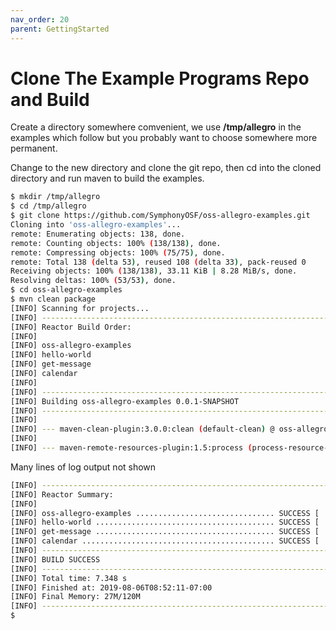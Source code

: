 ```yaml
---
nav_order: 20
parent: GettingStarted
---
```

# Clone The Example Programs Repo and Build

Create a directory somewhere comvenient, we use __/tmp/allegro__ in the examples which follow but you probably
want to choose somewhere more permanent.

Change to the new directory and clone the git repo, then cd into the cloned directory and run
maven to build the examples. 

```sh
$ mkdir /tmp/allegro
$ cd /tmp/allegro
$ git clone https://github.com/SymphonyOSF/oss-allegro-examples.git
Cloning into 'oss-allegro-examples'...
remote: Enumerating objects: 138, done.
remote: Counting objects: 100% (138/138), done.
remote: Compressing objects: 100% (75/75), done.
remote: Total 138 (delta 53), reused 108 (delta 33), pack-reused 0
Receiving objects: 100% (138/138), 33.11 KiB | 8.28 MiB/s, done.
Resolving deltas: 100% (53/53), done.
$ cd oss-allegro-examples
$ mvn clean package
[INFO] Scanning for projects...
[INFO] ------------------------------------------------------------------------
[INFO] Reactor Build Order:
[INFO] 
[INFO] oss-allegro-examples
[INFO] hello-world
[INFO] get-message
[INFO] calendar
[INFO] 
[INFO] ------------------------------------------------------------------------
[INFO] Building oss-allegro-examples 0.0.1-SNAPSHOT
[INFO] ------------------------------------------------------------------------
[INFO] 
[INFO] --- maven-clean-plugin:3.0.0:clean (default-clean) @ oss-allegro-examples ---
[INFO] 
[INFO] --- maven-remote-resources-plugin:1.5:process (process-resource-bundles) @ oss-allegro-examples ---
```

Many lines of log output not shown

```sh
[INFO] ------------------------------------------------------------------------
[INFO] Reactor Summary:
[INFO] 
[INFO] oss-allegro-examples ............................... SUCCESS [  2.890 s]
[INFO] hello-world ........................................ SUCCESS [  2.327 s]
[INFO] get-message ........................................ SUCCESS [  0.911 s]
[INFO] calendar ........................................... SUCCESS [  1.018 s]
[INFO] ------------------------------------------------------------------------
[INFO] BUILD SUCCESS
[INFO] ------------------------------------------------------------------------
[INFO] Total time: 7.348 s
[INFO] Finished at: 2019-08-06T08:52:11-07:00
[INFO] Final Memory: 27M/120M
[INFO] ------------------------------------------------------------------------
$ 
```